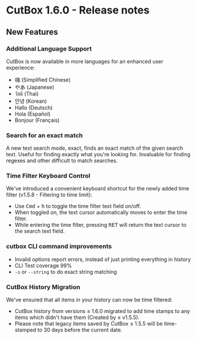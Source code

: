 # CutBox 1.6.0 - Release notes

## New Features

### Additional Language Support

CutBox is now available in more languages for an enhanced user experience:

- 嗨 (Simplified Chinese)
- やあ (Japanese)
- วัสดี (Thai)
- 안녕 (Korean)
- Hallo (Deutsch)
- Hola (Español)
- Bonjour (Français) 

### Search for an exact match

A new text search mode, exact, finds an exact match of the given search text.
Useful for finding exactly what you're looking for. Invaluable for finding
regexes and other difficult to match searches.

### Time Filter Keyboard Control

We've introduced a convenient keyboard shortcut for the newly added time filter (v1.5.8 - Filtering to time limit):

- Use <kbd>Cmd</kbd> + <kbd>h</kbd> to toggle the time filter text field on/off.
- When toggled on, the text cursor automatically moves to enter the time filter.
- While entering the time filter, pressing <kbd>RET</kbd> will return the text cursor to the search text field.

### cutbox CLI command improvements

- Invalid options report errors, instead of just printing everything in history
- CLI Test coverage 99%
- `-s` or `--string` to do exact string matching

### CutBox History Migration

We've ensured that all items in your history can now be time filtered:

- CutBox history from versions ≤ 1.6.0 migrated to add time stamps to any items which didn't have them (Created by ≤ v1.5.5).
- Please note that legacy items saved by CutBox ≤ 1.5.5 will be time-stamped to 30 days before the current date.
